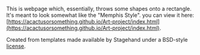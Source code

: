 This is webpage which, essentially, throws some shapes onto a rectangle. It's meant to look somewhat like the "Memphis Style". 
you can view it here:[https://acactusorsomething.github.io/Art-project/index.html](https://acactusorsomething.github.io/Art-project/index.html).

Created from templates made available by Stagehand under a BSD-style
[license](https://github.com/dart-lang/stagehand/blob/master/LICENSE).
